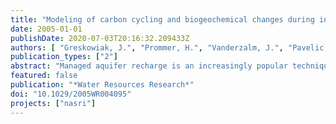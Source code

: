 ```yaml
---
title: "Modeling of carbon cycling and biogeochemical changes during injection and recovery of reclaimed water at Bolivar, South Australia"
date: 2005-01-01
publishDate: 2020-07-03T20:16:32.209433Z
authors: [ "Greskowiak, J.", "Prommer, H.", "Vanderzalm, J.", "Pavelic, P.", "Dillon, P." ]
publication_types: ["2"]
abstract: "Managed aquifer recharge is an increasingly popular technique to secure and enhance water supplies. Among a range of recharging techniques, single-well aquifer storage and recovery (ASR) is becoming a common option to either augment drinking water supplies or facilitate reuse of reclaimed water. For the present study a conceptual biogeochemical model for reclaimed water ASR was developed and incorporated into an existing reactive multicomponent transport model. The conceptual and numerical model for carbon cycling includes various forms of organic and inorganic carbon and several reactive processes that transfer carbon within and across different phases. The major geochemical processes considered in the model were microbially mediated redox reactions, driven by the mineralization of organic carbon, mineral dissolution/ precipitation, and ion exchange. The numerical model was tested and applied for the analysis of observed data collected during an ASR field experiment at Bolivar, South Australia. The model simulation of this experiment provides a consistent interpretation of the observed hydrochemical changes. The results suggest that during the storage phase, dynamic changes in bacterial mass have a significant influence on the local geochemistry in the vicinity of the injection/extraction well. Farther away from the injection/extraction well, breakthrough of cations is shown to be strongly affected by exchange reactions and, in the case of calcium, by calcite dissolution."
featured: false
publication: "*Water Resources Research*"
doi: "10.1029/2005WR004095"
projects: ["nasri"]
---
```


